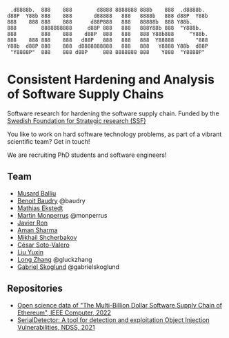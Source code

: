 ```
 .d8888b.  888    888        d8888 8888888 888b    888  .d8888b.  
d88P  Y88b 888    888       d88888   888   8888b   888 d88P  Y88b 
888    888 888    888      d88P888   888   88888b  888 Y88b.      
888        8888888888     d88P 888   888   888Y88b 888  "Y888b.   
888        888    888    d88P  888   888   888 Y88b888     "Y88b. 
888    888 888    888   d88P   888   888   888  Y88888       "888 
Y88b  d88P 888    888  d8888888888   888   888   Y8888 Y88b  d88P 
 "Y8888P"  888    888 d88P     888 8888888 888    Y888  "Y8888P"  
```

# Consistent Hardening and Analysis of Software Supply Chains

Software research for hardening the software supply chain. Funded by the [Swedish Foundation for Strategic research (SSF)](https://strategiska.se/pressmeddelande/de-fick-bidragen-i-future-software-systems/)

You like to work on hard software technology problems, as part of a vibrant scientific team? Get in touch! 

We are recruiting PhD students and software engineers!

## Team

- [Musard Balliu](https://people.kth.se/~musard/)
- [Benoit Baudry](https://softwarediversity.eu/) @baudry
- [Mathias Ekstedt](https://www.kth.se/profile/mekstedt/)
- [Martin Monperrus](https://www.monperrus.net/martin/) @monperrus
- [Javier Ron](https://www.kth.se/profile/javierro)
- [Aman Sharma](https://www.kth.se/profile/amansha)
- [Mikhail Shcherbakov](https://www.kth.se/profile/mshc)
- [César Soto-Valero](https://www.cesarsotovalero.net/)
- [Liu Yuxin](https://www.kth.se/profile/yuxinli)
- [Long Zhang](https://www.gluckzhang.com/) @gluckzhang
- [Gabriel Skoglund](https://www.kth.se/profile/gabsko) @gabrielskoglund

## Repositories

- [Open science data of "The Multi-Billion Dollar Software Supply Chain of Ethereum", IEEE Computer, 2022](https://github.com/chains-project/ethereum-ssc)
- [SerialDetector: A tool for detection and exploitation Object Injection Vulnerabilities, NDSS, 2021](https://github.com/yuske/SerialDetector)
